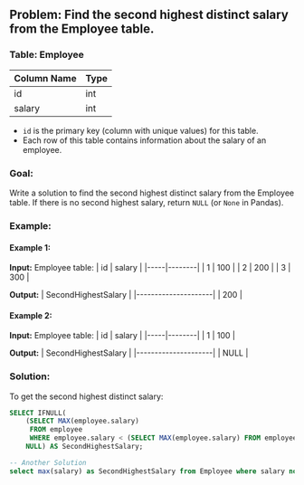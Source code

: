 ## Problem: Find the second highest distinct salary from the Employee table.

### Table: Employee

| Column Name | Type |
|-------------|------|
| id          | int  |
| salary      | int  |

- `id` is the primary key (column with unique values) for this table.
- Each row of this table contains information about the salary of an employee.

### Goal:
Write a solution to find the second highest distinct salary from the Employee table. If there is no second highest salary, return `NULL` (or `None` in Pandas).

### Example:

#### Example 1:

**Input:**
Employee table:
| id  | salary |
|-----|--------|
| 1   | 100    |
| 2   | 200    |
| 3   | 300    |

**Output:**
| SecondHighestSalary |
|---------------------|
| 200                 |

#### Example 2:

**Input:**
Employee table:
| id  | salary |
|-----|--------|
| 1   | 100    |

**Output:**
| SecondHighestSalary |
|---------------------|
| NULL                |

### Solution:

To get the second highest distinct salary:

```sql
SELECT IFNULL(
    (SELECT MAX(employee.salary) 
     FROM employee 
     WHERE employee.salary < (SELECT MAX(employee.salary) FROM employee)),
    NULL) AS SecondHighestSalary;

-- Another Solution
select max(salary) as SecondHighestSalary from Employee where salary not in (select max(salary) from Employee)

